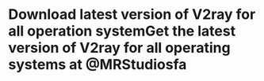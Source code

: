 # Download latest version of V2ray for all operation systemGet the latest version of V2ray for all operating systems at @MRStudiosfa
